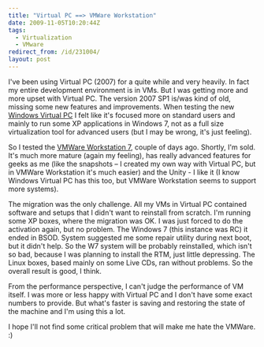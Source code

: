 ```yaml
---
title: "Virtual PC ==> VMWare Workstation"
date: 2009-11-05T10:20:44Z
tags:
  - Virtualization
  - VMware
redirect_from: /id/231004/
layout: post
---
```

I've been using Virtual PC (2007) for a quite while and very heavily. In fact my entire development environment is in VMs. But I was getting more and more upset with Virtual PC. The version 2007 SP1 is/was kind of old, missing some new features and improvements. When testing the new [Windows Virtual PC][1] I felt like it's focused more on standard users and mainly to run some XP applications in Windows 7, not as a full size virtualization tool for advanced users (but I may be wrong, it's just feeling).

So I tested the [VMWare Workstation 7][2], couple of days ago. Shortly, I'm sold. It's much more mature (again my feeling), has really advanced features for geeks as me (like the snapshots – I created my own way with Virtual PC, but in VMWare Workstation it's much easier) and the Unity - I like it (I know Windows Virtual PC has this too, but VMWare Workstation seems to support more systems).

The migration was the only challenge. All my VMs in Virtual PC contained software and setups that I didn't want to reinstall from scratch. I'm running some XP boxes, where the migration was OK. I was just forced to do the activation again, but no problem. The Windows 7 (this instance was RC) it ended in BSOD. System suggested me some repair utility during next boot, but it didn't help. So the W7 system will be probably reinstalled, which isn't so bad, because I was planning to install the RTM, just little depressing. The Linux boxes, based mainly on some Live CDs, ran without problems. So the overall result is good, I think.

From the performance perspective, I can't judge the performance of VM itself. I was more or less happy with Virtual PC and I don't have some exact numbers to provide. But what's faster is saving and restoring the state of the machine and I'm using this a lot.

I hope I'll not find some critical problem that will make me hate the VMWare. :)

[1]: http://www.microsoft.com/windows/virtual-pc/
[2]: http://www.vmware.com/products/workstation/